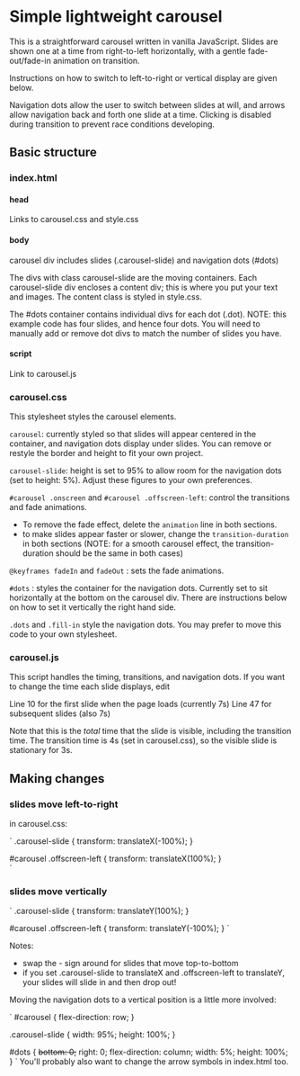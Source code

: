 # Simple lightweight carousel

This is a straightforward carousel written in vanilla JavaScript. Slides are shown one at a time from right-to-left horizontally, with a gentle fade-out/fade-in animation on transition.

Instructions on how to switch to left-to-right or vertical display are given below.

Navigation dots allow the user to switch between slides at will, and arrows allow navigation back and forth one slide at a time. Clicking is disabled during transition to prevent race conditions developing.

## Basic structure

### index.html

#### head

Links to carousel.css and style.css

#### body

carousel div includes slides (.carousel-slide) and navigation dots (#dots)

The divs with class carousel-slide are the moving containers. Each carousel-slide div encloses a content div; this is where you put your text and images. The content class is styled in style.css.

The #dots container contains individual divs for each dot (.dot). NOTE: this example code has four slides, and hence four dots. You will need to manually add or remove dot divs to match the number of slides you have.

#### script

Link to carousel.js

### carousel.css

This stylesheet styles the carousel elements.

`carousel`: currently styled so that slides will appear centered in the container, and navigation dots display under slides. You can remove or restyle the border and height to fit your own project.

`carousel-slide`: height is set to 95% to allow room for the navigation dots (set to height: 5%). Adjust these figures to your own preferences.

`#carousel .onscreen` and `#carousel .offscreen-left`: control the transitions and fade animations.

-   To remove the fade effect, delete the `animation` line in both sections.
-   to make slides appear faster or slower, change the `transition-duration` in both sections (NOTE: for a smooth carousel effect, the transition-duration should be the same in both cases)

`@keyframes fadeIn` and `fadeOut` : sets the fade animations.

`#dots` : styles the container for the navigation dots. Currently set to sit horizontally at the bottom on the carousel div. There are instructions below on how to set it vertically the right hand side.

`.dots` and `.fill-in` style the navigation dots. You may prefer to move this code to your own stylesheet.

### carousel.js

This script handles the timing, transitions, and navigation dots. If you want to change the time each slide displays, edit

Line 10 for the first slide when the page loads (currently 7s)
Line 47 for subsequent slides (also 7s)

Note that this is the _total_ time that the slide is visible, including the transition time. The transition time is 4s (set in carousel.css), so the visible slide is stationary for 3s.

## Making changes

### slides move left-to-right

in carousel.css:

`
.carousel-slide {
transform: translateX(-100%);
}

#carousel .offscreen-left {
transform: translateX(100%);
}  
`

### slides move vertically

`
.carousel-slide {
transform: translateY(100%);
}

#carousel .offscreen-left {
transform: translateY(-100%);
}
`

Notes:

-   swap the - sign around for slides that move top-to-bottom
-   if you set .carousel-slide to translateX and .offscreen-left to translateY, your slides will slide in and then drop out!

Moving the navigation dots to a vertical position is a little more involved:

`
#carousel {
flex-direction: row;
}

.carousel-slide {
width: 95%;
height: 100%;
}

#dots {
~~bottom: 0;~~
right: 0;
flex-direction: column;
width: 5%;
height: 100%;
}
`
You'll probably also want to change the arrow symbols in index.html too.
